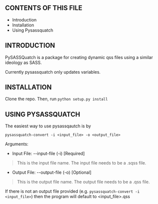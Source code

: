 CONTENTS OF THIS FILE
---------------------

 * Introduction
 * Installation
 * Using Pysassquatch


INTRODUCTION
------------

PySASSQuatch is a package for creating dynamic qss files using a similar ideology as SASS.

Currently pysassquatch only updates variables.

INSTALLATION
------------

Clone the repo. Then, run `python setup.py install`


USING PYSASSQUATCH
------------------
The easiest way to use pysassqautch is by

`pysassquatch-convert -i <input_file> -o <output_file>`

Arguments:
* Input File: --input-file (-i) [Required]
 > This is the input file name. The input file needs to be a .sqss file.

* Output File: --output-file (-o) [Optional]
 > This is the output file name. The output file needs to be a .qss file.

If there is not an output file provided (e.g. `pysassquatch-convert -i <input_file>`) then the program will default to
<input_file>.qss
